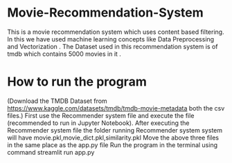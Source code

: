 # Movie-Recommendation-System
This is a movie recommendation system which uses content based filtering. In this we have used machine learning concepts like Data Preprocessing and Vectorization . The Dataset used in this recommendation system is of tmdb which contains 5000 movies in it .

# How to run the program
(Download the TMDB Dataset from https://www.kaggle.com/datasets/tmdb/tmdb-movie-metadata both the csv files.)
First use the Recommender system file and execute the file (recommended to run in Jupyter Notebook).
After executing the Recommender system file the folder running Recommender system system will have movie.pkl,movie_dict.pkl,similarity.pkl
Move the above three files in the same place as the app.py file 
Run the program in the terminal using command streamlit run app.py

